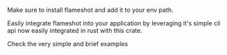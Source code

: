 
Make sure to install flameshot and add it to your env path.

Easily integrate flameshot into your application by leveraging it's simple cli api now easily integrated in rust with this crate.

Check the very simple and brief examples
